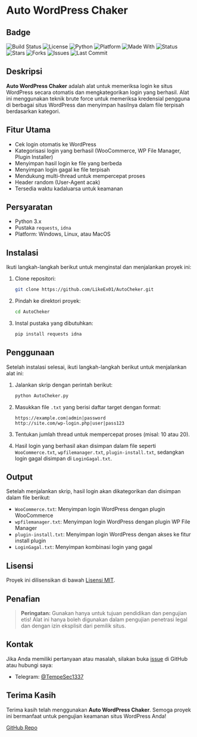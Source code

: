 # Auto WordPress Chaker

## Badge
![Build Status](https://img.shields.io/badge/build-passing-brightgreen)
![License](https://img.shields.io/badge/license-MIT-blue)
![Python](https://img.shields.io/badge/python-3.6%2B-blue)
![Platform](https://img.shields.io/badge/platform-Windows%20%7C%20Linux%20%7C%20MacOS-lightgrey)
![Made With](https://img.shields.io/badge/made%20with-Python-orange)
![Status](https://img.shields.io/badge/status-active-success)
![Stars](https://img.shields.io/github/stars/RidXploit403/AutoCheker?style=social)
![Forks](https://img.shields.io/github/forks/RidXploit403/AutoCheker?style=social)
![Issues](https://img.shields.io/github/issues/RidXploit403/AutoCheker)
![Last Commit](https://img.shields.io/github/last-commit/RidXploit403/AutoCheker)

## Deskripsi
**Auto WordPress Chaker** adalah alat untuk memeriksa login ke situs WordPress secara otomatis dan mengkategorikan login yang berhasil. Alat ini menggunakan teknik brute force untuk memeriksa kredensial pengguna di berbagai situs WordPress dan menyimpan hasilnya dalam file terpisah berdasarkan kategori.

## Fitur Utama
- Cek login otomatis ke WordPress
- Kategorisasi login yang berhasil (WooCommerce, WP File Manager, Plugin Installer)
- Menyimpan hasil login ke file yang berbeda
- Menyimpan login gagal ke file terpisah
- Mendukung multi-thread untuk mempercepat proses
- Header random (User-Agent acak)
- Tersedia waktu kadaluarsa untuk keamanan

## Persyaratan
- Python 3.x
- Pustaka `requests`, `idna`
- Platform: Windows, Linux, atau MacOS

## Instalasi

Ikuti langkah-langkah berikut untuk menginstal dan menjalankan proyek ini:

1. Clone repositori:
    ```bash
    git clone https://github.com/LikeEx01/AutoCheker.git
    ```

2. Pindah ke direktori proyek:
    ```bash
    cd AutoCheker
    ```

3. Instal pustaka yang dibutuhkan:
    ```bash
    pip install requests idna
    ```

## Penggunaan

Setelah instalasi selesai, ikuti langkah-langkah berikut untuk menjalankan alat ini:

1. Jalankan skrip dengan perintah berikut:
    ```bash
    python AutoCheker.py
    ```

2. Masukkan file `.txt` yang berisi daftar target dengan format:
    ```
    https://example.com|admin|password
    http://site.com/wp-login.php|user|pass123
    ```

3. Tentukan jumlah thread untuk mempercepat proses (misal: 10 atau 20).

4. Hasil login yang berhasil akan disimpan dalam file seperti `WooCommerce.txt`, `wpfilemanager.txt`, `plugin-install.txt`, sedangkan login gagal disimpan di `LoginGagal.txt`.

## Output

Setelah menjalankan skrip, hasil login akan dikategorikan dan disimpan dalam file berikut:

- `WooCommerce.txt`: Menyimpan login WordPress dengan plugin WooCommerce
- `wpfilemanager.txt`: Menyimpan login WordPress dengan plugin WP File Manager
- `plugin-install.txt`: Menyimpan login WordPress dengan akses ke fitur install plugin
- `LoginGagal.txt`: Menyimpan kombinasi login yang gagal

## Lisensi
Proyek ini dilisensikan di bawah [Lisensi MIT](https://opensource.org/licenses/MIT).

## Penafian
> **Peringatan:** Gunakan hanya untuk tujuan pendidikan dan pengujian etis! Alat ini hanya boleh digunakan dalam pengujian penetrasi legal dan dengan izin eksplisit dari pemilik situs.


## Kontak
Jika Anda memiliki pertanyaan atau masalah, silakan buka [issue](https://github.com/RidXploit403/AutoCheker/issues) di GitHub atau hubungi saya:

- Telegram: [@TempeSec1337](https://t.me/TempeSec1337)

## Terima Kasih
Terima kasih telah menggunakan **Auto WordPress Chaker**. Semoga proyek ini bermanfaat untuk pengujian keamanan situs WordPress Anda!

[GitHub Repo](https://github.com/RidXploit403/AutoCheker)
